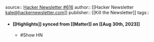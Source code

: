 source:: [Hacker Newsletter #616](https://getmatter.com/email/10193210/?token=10193210%3AThheE1J-AoWZ1MTwkwDV-f_j2Ok)
author:: [[Hacker Newsletter <kale@hackernewsletter.com>]]
publisher:: [[Kill the Newsletter]]
tags::

- #### [[Highlights]] synced from [[Matter]] on [[Aug 30th, 2023]]
	- #Show HN
